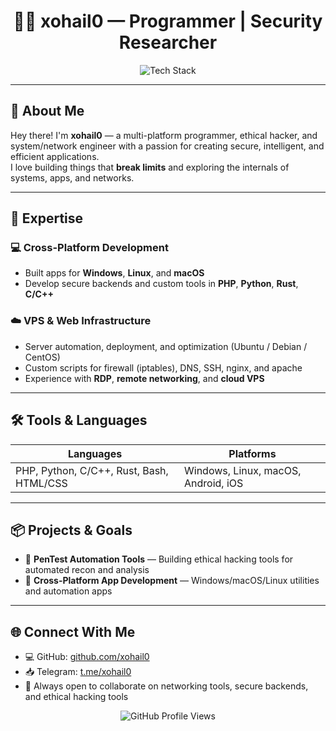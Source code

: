 <h1 align="center">👨‍💻 xohail0 — Programmer | Security Researcher</h1>

<p align="center">
  <img src="https://skillicons.dev/icons?i=linux,windows,apple,rust,python,cs,swift,php,bash" alt="Tech Stack" />
</p>

---

## 🚀 About Me

Hey there! I'm **xohail0** — a multi-platform programmer, ethical hacker, and system/network engineer with a passion for creating secure, intelligent, and efficient applications.  
I love building things that **break limits** and exploring the internals of systems, apps, and networks.

---

## 🧠 Expertise

### 💻 Cross-Platform Development
- Built apps for **Windows**, **Linux**, and **macOS**
- Develop secure backends and custom tools in **PHP**, **Python**, **Rust**, **C/C++**


### ☁️ VPS & Web Infrastructure
- Server automation, deployment, and optimization (Ubuntu / Debian / CentOS)
- Custom scripts for firewall (iptables), DNS, SSH, nginx, and apache
- Experience with **RDP**, **remote networking**, and **cloud VPS**

---

## 🛠 Tools & Languages

| Languages | Platforms |
|----------|-----------|
| PHP, Python, C/C++, Rust, Bash, HTML/CSS | Windows, Linux, macOS, Android, iOS |

---

## 📦 Projects & Goals

- 🧪 **PenTest Automation Tools** — Building ethical hacking tools for automated recon and analysis
- 📲 **Cross-Platform App Development** — Windows/macOS/Linux utilities and automation apps

---

## 🌐 Connect With Me

- 💻 GitHub: [github.com/xohail0](https://github.com/xohail0)
- 📥 Telegram: [t.me/xohail0](https://t.me/xohail0)
- 💬 Always open to collaborate on networking tools, secure backends, and ethical hacking tools

<p align="center">
  <img src="https://komarev.com/ghpvc/?username=xohail0&style=flat-square&color=blue" alt="GitHub Profile Views" />
</p>
